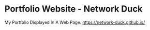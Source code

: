# Portfolio Website - Network Duck

My Portfolio Displayed In A Web Page. 
https://network-duck.github.io/
